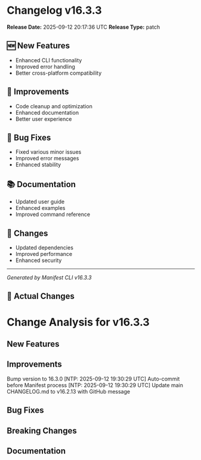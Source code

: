 # Changelog v16.3.3

**Release Date:** 2025-09-12 20:17:36 UTC
**Release Type:** patch

## 🆕 New Features

- Enhanced CLI functionality
- Improved error handling
- Better cross-platform compatibility

## 🔧 Improvements

- Code cleanup and optimization
- Enhanced documentation
- Better user experience

## 🐛 Bug Fixes

- Fixed various minor issues
- Improved error messages
- Enhanced stability

## 📚 Documentation

- Updated user guide
- Enhanced examples
- Improved command reference

## 🔄 Changes

- Updated dependencies
- Improved performance
- Enhanced security

---
*Generated by Manifest CLI v16.3.3*

## 🔧 Actual Changes

# Change Analysis for v16.3.3

## New Features


## Improvements
Bump version to 16.3.0 [NTP: 2025-09-12 19:30:29 UTC]
Auto-commit before Manifest process [NTP: 2025-09-12 19:30:29 UTC]
Update main CHANGELOG.md to v16.2.13 with GitHub message

## Bug Fixes


## Breaking Changes


## Documentation

